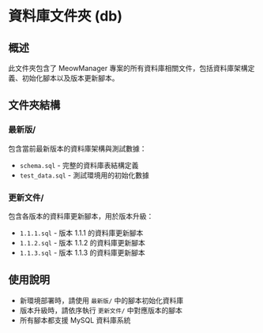 # 資料庫文件夾 (db)

## 概述
此文件夾包含了 MeowManager 專案的所有資料庫相關文件，包括資料庫架構定義、初始化腳本以及版本更新腳本。

## 文件夾結構

### 最新版/
包含當前最新版本的資料庫架構與測試數據：
- `schema.sql` - 完整的資料庫表結構定義
- `test_data.sql` - 測試環境用的初始化數據

### 更新文件/
包含各版本的資料庫更新腳本，用於版本升級：
- `1.1.1.sql` - 版本 1.1.1 的資料庫更新腳本
- `1.1.2.sql` - 版本 1.1.2 的資料庫更新腳本
- `1.1.3.sql` - 版本 1.1.3 的資料庫更新腳本

## 使用說明
- 新環境部署時，請使用 `最新版/` 中的腳本初始化資料庫
- 版本升級時，請依序執行 `更新文件/` 中對應版本的腳本
- 所有腳本都支援 MySQL 資料庫系統
